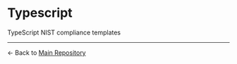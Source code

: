 # Typescript

TypeScript NIST compliance templates

---

← Back to [Main Repository](../../../README.md)
